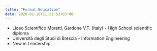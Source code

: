 ```yaml
---
title: "Formal Education"
date: 2020-01-16T11:31:51+03:00
---
```


- Liceo Scientifico Moretti, Gardone V.T. (Italy) - High School scientific diploma
- Università degli Studi di Brescia - Information Engineering
- New in Leadership
